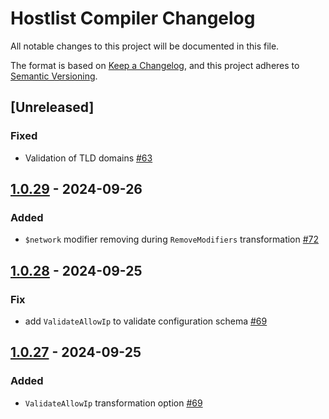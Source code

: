 # Hostlist Compiler Changelog

All notable changes to this project will be documented in this file.

The format is based on [Keep a Changelog](https://keepachangelog.com/en/1.0.0/),
and this project adheres to [Semantic Versioning](https://semver.org/spec/v2.0.0.html).

## [Unreleased]

### Fixed

- Validation of TLD domains [#63]

[#63]: https://github.com/AdguardTeam/HostlistCompiler/issues/63


## [1.0.29] - 2024-09-26

### Added

- `$network` modifier removing during `RemoveModifiers` transformation [#72]

[1.0.29]: https://github.com/AdguardTeam/HostlistCompiler/compare/v1.0.28...v1.0.29
[#72]: https://github.com/AdguardTeam/FiltersCompiler/issues/72


## [1.0.28] - 2024-09-25

### Fix

- add `ValidateAllowIp` to validate configuration schema [#69]

[1.0.28]: https://github.com/AdguardTeam/HostlistCompiler/compare/v1.0.27...v1.0.28


## [1.0.27] - 2024-09-25

### Added

- `ValidateAllowIp` transformation option [#69]

[1.0.27]: https://github.com/AdguardTeam/HostlistCompiler/compare/v1.0.26...v1.0.27
[#69]: https://github.com/AdguardTeam/FiltersCompiler/issues/69
